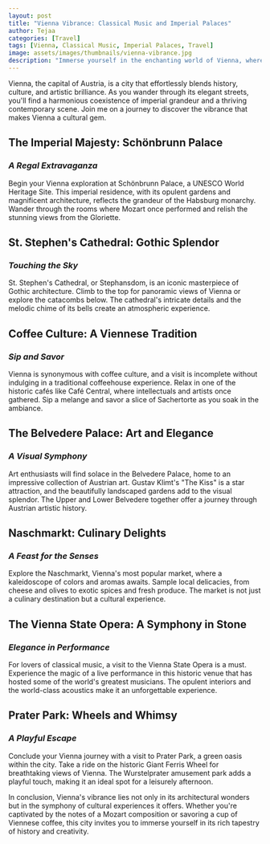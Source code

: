 ```yaml
---
layout: post
title: "Vienna Vibrance: Classical Music and Imperial Palaces"
author: Tejaa
categories: [Travel]
tags: [Vienna, Classical Music, Imperial Palaces, Travel]
image: assets/images/thumbnails/vienna-vibrance.jpg
description: "Immerse yourself in the enchanting world of Vienna, where classical music resonates through imperial palaces, creating a vibrant tapestry of culture and history."
---
```


Vienna, the capital of Austria, is a city that effortlessly blends history, culture, and artistic brilliance. As you wander through its elegant streets, you'll find a harmonious coexistence of imperial grandeur and a thriving contemporary scene. Join me on a journey to discover the vibrance that makes Vienna a cultural gem.

## The Imperial Majesty: Schönbrunn Palace

### *A Regal Extravaganza*

Begin your Vienna exploration at Schönbrunn Palace, a UNESCO World Heritage Site. This imperial residence, with its opulent gardens and magnificent architecture, reflects the grandeur of the Habsburg monarchy. Wander through the rooms where Mozart once performed and relish the stunning views from the Gloriette.

## St. Stephen's Cathedral: Gothic Splendor

### *Touching the Sky*

St. Stephen's Cathedral, or Stephansdom, is an iconic masterpiece of Gothic architecture. Climb to the top for panoramic views of Vienna or explore the catacombs below. The cathedral's intricate details and the melodic chime of its bells create an atmospheric experience.

## Coffee Culture: A Viennese Tradition

### *Sip and Savor*

Vienna is synonymous with coffee culture, and a visit is incomplete without indulging in a traditional coffeehouse experience. Relax in one of the historic cafés like Café Central, where intellectuals and artists once gathered. Sip a melange and savor a slice of Sachertorte as you soak in the ambiance.

## The Belvedere Palace: Art and Elegance

### *A Visual Symphony*

Art enthusiasts will find solace in the Belvedere Palace, home to an impressive collection of Austrian art. Gustav Klimt's "The Kiss" is a star attraction, and the beautifully landscaped gardens add to the visual splendor. The Upper and Lower Belvedere together offer a journey through Austrian artistic history.

## Naschmarkt: Culinary Delights

### *A Feast for the Senses*

Explore the Naschmarkt, Vienna's most popular market, where a kaleidoscope of colors and aromas awaits. Sample local delicacies, from cheese and olives to exotic spices and fresh produce. The market is not just a culinary destination but a cultural experience.

## The Vienna State Opera: A Symphony in Stone

### *Elegance in Performance*

For lovers of classical music, a visit to the Vienna State Opera is a must. Experience the magic of a live performance in this historic venue that has hosted some of the world's greatest musicians. The opulent interiors and the world-class acoustics make it an unforgettable experience.

## Prater Park: Wheels and Whimsy

### *A Playful Escape*

Conclude your Vienna journey with a visit to Prater Park, a green oasis within the city. Take a ride on the historic Giant Ferris Wheel for breathtaking views of Vienna. The Wurstelprater amusement park adds a playful touch, making it an ideal spot for a leisurely afternoon.

In conclusion, Vienna's vibrance lies not only in its architectural wonders but in the symphony of cultural experiences it offers. Whether you're captivated by the notes of a Mozart composition or savoring a cup of Viennese coffee, this city invites you to immerse yourself in its rich tapestry of history and creativity.
